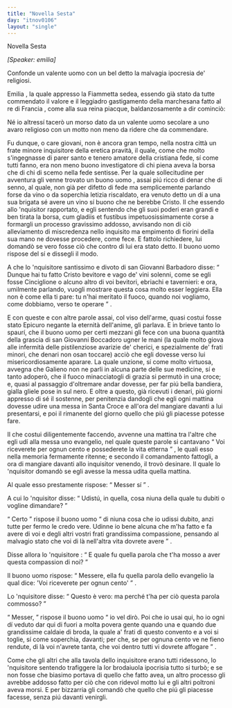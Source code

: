```yaml
---
title: "Novella Sesta"
day: "itnov0106"
layout: "single"
---
```

<html>
 <head>
 </head>
 <body>
  <div id="nov0106" type="novella" who="emilia">
   <head>
    Novella Sesta
   </head>
   <p>
    <i>
     [Speaker: emilia]
    </i>
   </p>
   <argument>
    <p>
     <milestone id="p01060001"/>
     Confonde un valente
     <name persref="uomo-0106" type="person">
      uomo
     </name>
     con un bel detto la malvagia ipocresia de' religiosi.
    </p>
   </argument>
   <div3 type="commentary" who="author">
    <p>
     <milestone id="p01060002"/>
     <name persref="emilia" type="person">
      Emilia
     </name>
     , la quale appresso la
     <name persref="fiammetta" type="person">
      Fiammetta
     </name>
     sedea, essendo gi&agrave; stato da tutte commendato il valore e il leggiadro gastigamento della marchesana fatto al re di
     <name placeref="francia" type="place">
      Francia
     </name>
     , come alla sua reina piacque, baldanzosamente a dir cominci&ograve;:
    </p>
   </div3>
   <div3 type="commentary" who="emilia">
    <p>
     <milestone id="p01060003"/>
     N&eacute; io altress&iacute; tacer&ograve; un morso dato da un valente
     <name persref="uomo-0106" type="person">
      uomo
     </name>
     secolare a uno avaro religioso con un motto non meno da ridere che da commendare.
    </p>
   </div3>
   <p>
    <milestone id="p01060004"/>
    Fu dunque, o care giovani, non &egrave; ancora gran tempo, nella
    <name placeref="firenze" type="place">
     nostra citt&agrave;
    </name>
    un frate minore
    <name persref="inquisitore-0106" type="person">
     inquisitore
    </name>
    della eretica pravit&agrave;, il quale, come che molto s'ingegnasse di parer santo e tenero amatore della cristiana fede, s&iacute; come tutti fanno, era non meno buono investigatore di chi piena aveva la borsa che di chi di scemo nella fede sentisse.
    <milestone id="p01060005"/>
    Per la quale sollecitudine per avventura gli venne trovato un buono
    <name persref="uomo-0106" type="person">
     uomo
    </name>
    , assai pi&uacute; ricco di denar che di senno, al quale, non gi&agrave; per difetto di fede ma semplicemente parlando forse da vino o da soperchia letizia riscaldato, era venuto detto un d&iacute; a una sua brigata s&eacute; avere un vino s&iacute; buono che ne berebbe Cristo.
    <milestone id="p01060006"/>
    Il che essendo allo
    <name persref="inquisitore-0106" type="person">
     'nquisitor
    </name>
    rapportato, e egli sentendo che gli suoi poderi eran grandi e ben tirata la borsa,
    <foreign>
     cum gladiis et fustibus
    </foreign>
    <!--lang="latin"-->
    impetuosissimamente corse a formargli un processo gravissimo addosso, avvisando non di ci&ograve; alleviamento di miscredenza nello inquisito ma empimento di fiorini della sua mano ne dovesse procedere, come fece.
    <milestone id="p01060007"/>
    E fattolo richiedere, lui domand&ograve; se vero fosse ci&ograve; che contro di lui era stato detto. Il buono
    <name persref="uomo-0106" type="person">
     uomo
    </name>
    rispose del s&iacute; e dissegli il modo.
   </p>
   <p>
    <milestone id="p01060008"/>
    A che lo
    <name persref="inquisitore-0106" type="person">
     'nquisitore
    </name>
    santissimo e divoto di san Giovanni Barbadoro disse:
    <q direct="unspecified" who="inquisitore-0106">
     Dunque hai tu fatto Cristo bevitore e vago de' vini solenni, come se egli fosse
     <name persref="cinciglione" type="person">
      Cinciglione
     </name>
     o alcuno altro di voi bevitori, ebriachi e tavernieri: e ora, umilmente parlando, vuogli mostrare questa cosa molto esser leggiera. Ella non &egrave; come ella ti pare: tu n'hai meritato il fuoco, quando noi vogliamo, come dobbiamo, verso te operare
    </q>
    .
   </p>
   <p>
    <milestone id="p01060009"/>
    E con queste e con altre parole assai, col viso dell'arme, quasi costui fosse stato Epicuro negante la eternit&agrave; dell'anime, gli parlava. E in brieve tanto lo spaur&iacute;, che il buono
    <name persref="uomo-0106" type="person">
     uomo
    </name>
    per certi mezzani gli fece con una buona quantit&agrave; della grascia di san Giovanni Boccadoro ugner le mani (la quale molto giova alle infermit&agrave; delle pistilenziose avarizie de' cherici, e spezialmente de' frati minori, che denari non osan toccare) acci&ograve; che egli dovesse verso lui misericordiosamente aparare.
    <milestone id="p01060010"/>
    La quale unzione, s&iacute; come molto virtuosa, avvegna che
    <name persref="galeno" type="person">
     Galieno
    </name>
    non ne parli in alcuna parte delle sue medicine, s&iacute; e tanto adoper&ograve;, che il fuoco minacciatogli di grazia si permut&ograve; in una croce; e, quasi al passaggio d'oltremare andar dovesse, per far pi&uacute; bella bandiera, gialla gliele pose in sul nero.
    <milestone id="p01060011"/>
    E oltre a questo, gi&agrave; ricevuti i denari, pi&uacute; giorni appresso di s&eacute; il sostenne, per penitenzia dandogli che egli ogni mattina dovesse udire una messa in
    <name placeref="santacroce" type="place">
     Santa Croce
    </name>
    e all'ora del mangiare davanti a lui presentarsi, e poi il rimanente del giorno quello che pi&uacute; gli piacesse potesse fare.
   </p>
   <p>
    <milestone id="p01060012"/>
    Il che costui diligentemente faccendo, avvenne una mattina tra l'altre che egli ud&iacute; alla messa uno evangelio, nel quale queste parole si cantavano
    <q direct="unspecified">
     Voi riceverete per ognun cento e possederete la vita etterna
    </q>
    , le quali esso nella memoria fermamente ritenne; e secondo il comandamento fattogli, a ora di mangiare davanti allo
    <name persref="inquisitore-0106" type="person">
     inquisitor
    </name>
    venendo, il trov&ograve; desinare. Il quale lo
    <name persref="inquisitore-0106" type="person">
     'nquisitor
    </name>
    domand&ograve; se egli avesse la messa udita quella mattina.
   </p>
   <p>
    <milestone id="p01060013"/>
    Al quale
    <name persref="uomo-0106" type="person">
     esso
    </name>
    prestamente rispose:
    <q direct="unspecified" who="uomo-0106">
     Messer s&iacute;
    </q>
    .
   </p>
   <p>
    <milestone id="p01060014"/>
    A cui lo
    <name persref="inquisitore-0106" type="person">
     'nquisitor
    </name>
    disse:
    <q direct="unspecified" who="inquisitore-0106">
     Udist&uacute;, in quella, cosa niuna della quale tu dubiti o vogline dimandare?
    </q>
   </p>
   <p>
    <milestone id="p01060015"/>
    <q direct="unspecified" who="uomo-0106">
     Certo
    </q>
    rispose il buono
    <name persref="uomo-0106" type="person">
     uomo
    </name>
    <q direct="unspecified">
     di niuna cosa che io udissi dubito, anzi tutte per fermo le credo vere. Udinne io bene alcuna che m'ha fatto e fa avere di voi e degli altri vostri frati grandissima compassione, pensando al malvagio stato che voi di l&agrave; nell'altra vita dovrete avere
    </q>
    .
   </p>
   <p>
    <milestone id="p01060016"/>
    Disse allora lo
    <name persref="inquisitore-0106" type="person">
     'nquisitore
    </name>
    :
    <q direct="unspecified" who="inquisitore-0106">
     E quale fu quella parola che t'ha mosso a aver questa compassion di noi?
    </q>
   </p>
   <p>
    <milestone id="p01060017"/>
    Il buono
    <name persref="uomo-0106" type="person">
     uomo
    </name>
    rispose:
    <q direct="unspecified" who="uomo-0106">
     Messere, ella fu quella parola dello evangelio la qual dice: 'Voi riceverete per ognun cento'
    </q>
    .
   </p>
   <p>
    <milestone id="p01060018"/>
    Lo
    <name persref="inquisitore-0106" type="person">
     'nquisitore
    </name>
    disse:
    <q direct="unspecified" who="inquisitore-0106">
     Questo &egrave; vero: ma perch&eacute; t'ha per ci&ograve; questa parola commosso?
    </q>
   </p>
   <p>
    <milestone id="p01060019"/>
    <q direct="unspecified">
     Messer,
    </q>
    rispose il buono
    <name persref="uomo-0106" type="person">
     uomo
    </name>
    <q direct="unspecified" who="uomo-0106">
     io vel dir&ograve;. Poi che io usai qui, ho io ogni d&iacute; veduto dar qui di fuori a molta povera gente quando una e quando due grandissime caldaie di broda, la quale a' frati di questo convento e a voi si toglie, s&iacute; come soperchia, davanti; per che, se per ognuna cento ve ne fieno rendute, di l&agrave; voi n'avrete tanta, che voi dentro tutti vi dovrete affogare
    </q>
    .
   </p>
   <p>
    <milestone id="p01060020"/>
    Come che gli altri che alla tavola dello
    <name persref="inquisitore-0106" type="person">
     inquisitore
    </name>
    erano tutti ridessono, lo
    <name persref="inquisitore-0106" type="person">
     'nquisitore
    </name>
    sentendo trafiggere la lor brodaiuola ipocrisia tutto si turb&ograve;; e se non fosse che biasimo portava di quello che fatto avea, un altro processo gli avrebbe addosso fatto per ci&ograve; che con ridevol motto lui e gli altri poltroni aveva morsi. E per bizzarria gli comand&ograve; che quello che pi&uacute; gli piacesse facesse, senza pi&uacute; davanti venirgli.
   </p>
  </div>
 </body>
</html>